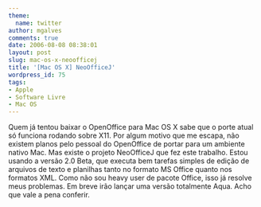 ```yaml
---
theme:
  name: twitter
author: mgalves
comments: true
date: 2006-08-08 08:38:01
layout: post
slug: mac-os-x-neoofficej
title: '[Mac OS X] NeoOfficeJ'
wordpress_id: 75
tags:
- Apple
- Software Livre
- Mac OS
---
```


Quem já tentou baixar o OpenOffice para Mac OS X sabe que o porte atual só funciona rodando sobre X11. Por algum motivo que me escapa, não existem planos pelo pessoal do OpenOffice de portar para um ambiente nativo Mac. Mas existe o projeto NeoOfficeJ que fez este trabalho. Estou usando a versão  2.0 Beta, que executa bem tarefas simples de edição de arquivos de texto e planilhas tanto no formato MS Office quanto nos formatos XML. Como não sou heavy user de pacote Office, isso já resolve meus problemas. Em breve irão lançar uma versão totalmente Aqua. Acho que vale a pena conferir.
